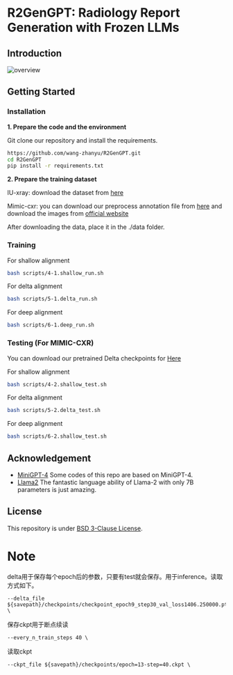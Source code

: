# R2GenGPT: Radiology Report Generation with Frozen LLMs

## Introduction

![overview](https://github.com/wang-zhanyu/R2GenGPT/blob/main/images/align.png)

## Getting Started

### Installation

**1. Prepare the code and the environment**

Git clone our repository and install the requirements.

```bash
https://github.com/wang-zhanyu/R2GenGPT.git
cd R2GenGPT
pip install -r requirements.txt
```

**2. Prepare the training dataset**

IU-xray: download the dataset from [here](https://drive.google.com/file/d/1c0BXEuDy8Cmm2jfN0YYGkQxFZd2ZIoLg/view)

Mimic-cxr: you can download our preprocess annotation file from [here](https://drive.google.com/file/d/14689ztodTtrQJYs--ihB_hgsPMMNHX-H/view?usp=sharing) and download the images from [official website](https://physionet.org/content/mimic-cxr-jpg/2.0.0/)

After downloading the data, place it in the ./data folder.

### Training

For shallow alignment

```bash
bash scripts/4-1.shallow_run.sh
```

For delta alignment

```bash
bash scripts/5-1.delta_run.sh
```

For deep alignment

```bash
bash scripts/6-1.deep_run.sh
```

### Testing (For MIMIC-CXR)

You can download our pretrained Delta checkpoints for [Here](https://drive.google.com/drive/folders/1ywEITWfYIAAYy0VY1IZ24Ec_GoNmkqIY?usp=sharing)

For shallow alignment

```bash
bash scripts/4-2.shallow_test.sh
```

For delta alignment

```bash
bash scripts/5-2.delta_test.sh
```

For deep alignment

```bash
bash scripts/6-2.shallow_test.sh
```

## Acknowledgement

+ [MiniGPT-4](https://github.com/Vision-CAIR/MiniGPT-4) Some codes of this repo are based on MiniGPT-4.
+ [Llama2](https://github.com/facebookresearch/llama) The fantastic language ability of Llama-2 with only 7B parameters is just amazing.

## License

This repository is under [BSD 3-Clause License](LICENSE.md).



# Note

delta用于保存每个epoch后的参数，只要有test就会保存。用于inference。读取方式如下。

```
--delta_file ${savepath}/checkpoints/checkpoint_epoch9_step30_val_loss1406.250000.pth \
```

保存ckpt用于断点续读

```
--every_n_train_steps 40 \
```

读取ckpt

```
--ckpt_file ${savepath}/checkpoints/epoch=13-step=40.ckpt \
```
